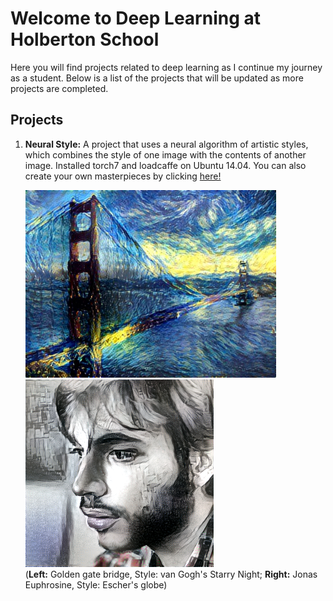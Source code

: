 # Welcome to Deep Learning at Holberton School

Here you will find projects related to deep learning as I continue my journey as a student. Below is a list of the projects that will be updated as more projects are completed.

## Projects

1. **Neural Style:** A project that uses a neural algorithm of artistic styles, which combines the style of one image with the contents of another image. Installed torch7 and loadcaffe on Ubuntu 14.04. You can also create your own masterpieces by clicking [here!](https://github.com/jcjohnson/neural-style/blob/master/README.md)

    <img src="https://raw.githubusercontent.com/WaBlueKey/holbertonschool-deep_learning/master/images/Golden-Gate-Bridge-by-Van-Gogh.jpg" height="300px">  <img src="https://raw.githubusercontent.com/WaBlueKey/holbertonschool-deep_learning/master/images/Jonas-Euphrosine-Escher-Globe.png" height="300px">  
(**Left:** Golden gate bridge, Style: van Gogh's Starry Night; **Right:** Jonas Euphrosine, Style: Escher's globe)
